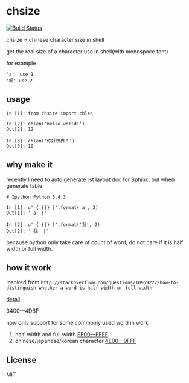 # chsize

[![Build Status](https://travis-ci.org/caorong/chsize.svg?branch=master)](https://travis-ci.org/caorong/chsize)


chsize = chinese character size in shell

get the real size of a character use in shell(with monospace font)

for example 

```
'a'  use 1
'啊' use 2
```


## usage

```
In [1]: from chsize import chlen

In [2]: chlen('hello world!')
Out[2]: 12

In [3]: chlen('你好世界！')
Out[3]: 10
```


## why make it

recently I need to auto generate rst layout doc for Sphinx, but when generate table 

```
# Ipython Python 3.4.3

In [1]: u' {:{}} |'.format( a', 2)
Out[1]: ' a  |'

In [2]: u' {:{}} |'.format('我', 2)
Out[2]: ' 我  |'

```

because python only take care of count of word, do not care if it is half width or full width.



## how it work

inspired from `http://stackoverflow.com/questions/10959227/how-to-distinguish-whether-a-word-is-half-width-or-full-width`

[detail](test.sh)

3400—4DBF

now only support for some commonly used word in work

1. half-width and full width [FF00—FFEF](http://unicode-table.com/cn/blocks/halfwidth-and-fullwidth-forms/) 
2. chinese/japanese/korean character [4E00—9FFF](http://unicode-table.com/cn/blocks/cjk-unified-ideographs/)


## License

MIT

